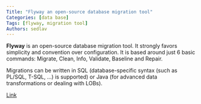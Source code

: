 ```yaml
---
Title: "Flyway an open-source database migration tool"
Categories: [data base]
Tags: [flyway, migration tool]
Authors: sedlav
---
```


**Flyway** is an open-source database migration tool. It strongly favors simplicity and convention over configuration. It is based around just 6 basic commands: Migrate, Clean, Info, Validate, Baseline and Repair.

Migrations can be written in SQL (database-specific syntax (such as PL/SQL, T-SQL, ...) is supported) or Java (for advanced data transformations or dealing with LOBs).

[Link](https://flywaydb.org)
